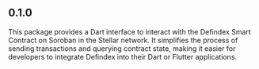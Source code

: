 ## 0.1.0

This package provides a Dart interface to interact with the Defindex Smart Contract on Soroban in the Stellar network. It simplifies the process of sending transactions and querying contract state, making it easier for developers to integrate Defindex into their Dart or Flutter applications.
